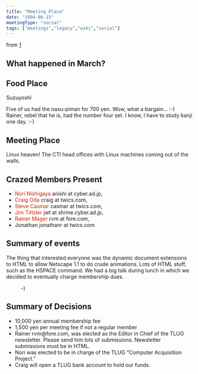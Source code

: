 ```yaml
---
title: "Meeting Place"
date: "1994-06-15"
meetingType: "social"
tags: ["meetings","legacy","wiki","social"]
---
```


<p>from <a href="http://www.tlug.jp/meetings/1995/95mar.html">1</a></p>
<h2 id="what_happened_in_march">What happened in March?</h2>
<h2 id="food_place">Food Place</h2>
<p>Suzuyoshi</p>
<p>Five of us had the nasu-piman for 700 yen. Wow, what a bargain... :-) Rainer, rebel that he is, had the number four set. I know, I have to study kanji one day. :-)</p>
<h2 id="meeting_place">Meeting Place</h2>
<p>Linux heaven! The CTI head offices with Linux machines coming out of the walls.</p>
<h2 id="crazed_members_present">Crazed Members Present</h2>
<ul>
<li><font color="#CC2200">Nori Nishigaya</font> anishi at cyber.ad.jp,</li>
<li><font color="#CC2200">Craig Oda</font> craig at twics.com,</li>
<li><font color="#CC2200">Steve Casmar</font> casmar at twics.com,</li>
<li><font color="#CC2200">Jim Tittsler</font> jwt at shrine.cyber.ad.jp,</li>
<li><font color="#CC2200">Rainer Mager</font> rvm at fore.com,</li>
<li>Jonathan jonathanr at twics.com</li>
</ul>
<h2 id="summary_of_events">Summary of events</h2>
<p>The thing that interested everyone was the dynamic document extensions to HTML to allow Netscape 1.1 to do crude animations. Lots of HTML stuff, such as the HSPACE command. We had a big talk during lunch in which we decided to eventually charge membership dues.</p>
<dl>
<dt></dt>
<dd>
-)
</dd>
</dl>
<h2 id="summary_of_decisions">Summary of Decisions</h2>
<ul>
<li>10,000 yen annual membership fee</li>
<li>1,500 yen per meeting fee if not a regular member</li>
<li>Rainer rvm@fore.com, was elected as the Editor in Chief of the TLUG newsletter. Please send him lots of submissions. Newsletter submissions must be in HTML.</li>
<li>Nori was elected to be in charge of the TLUG “Computer Acquisition Project.”</li>
<li>Craig will open a TLUG bank account to hold our funds.</li>
</ul>

